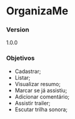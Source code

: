 # OrganizaMe

### Version
1.0.0

### Objetivos

* Cadastrar;
* Listar;
* Visualizar resumo;
* Marcar se já assistiu;
* Adicionar comentário;
* Assistir trailer;
* Escutar trilha sonora;

